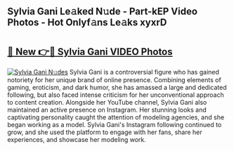 ## Sylvia Gani Le𝚊ked N𝚞de - Part-kEP Video Photos - Hot Onlyf𝚊ns Le𝚊ks xyxrD

# <h2><a href="http://ab51132.deff.icu/?id=Sylvia+Gani">🔗 New 👉🔴 Sylvia Gani VIDEO Photos</a></h2>

[![Sylvia Gani N𝚞des](https://i.imgur.com/rIISA9y.gif)](http://ab51132.deff.icu/?id=Sylvia+Gani)
Sylvia Gani is a controversial figure who has gained notoriety for her unique brand of online presence. Combining elements of gaming, eroticism, and dark humor, she has amassed a large and dedicated following, but also faced intense criticism for her unconventional approach to content creation. Alongside her YouTube channel, Sylvia Gani also maintained an active presence on Instagram. Her stunning looks and captivating personality caught the attention of modeling agencies, and she began working as a model. Sylvia Gani's Instagram following continued to grow, and she used the platform to engage with her fans, share her experiences, and showcase her modeling work.
